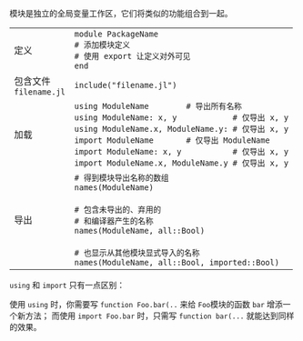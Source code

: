 模块是独立的全局变量工作区，它们将类似的功能组合到一起。

|                           |                                                  |
| ------------------------- | ------------------------------------------------ |
| 定义                      | `module PackageName`<br>`# 添加模块定义`<br>`# 使用 export 让定义对外可见`<br>`end` |
| 包含文件<br>`filename.jl` | `include("filename.jl")`                          |
| 加载                      | `using ModuleName        # 导出所有名称`<br>`using ModuleName: x, y            # 仅导出 x, y`<br>`using ModuleName.x, ModuleName.y: # 仅导出 x, y`<br>`import ModuleName       # 仅导出 ModuleName`<br>`import ModuleName: x, y           # 仅导出 x, y`<br>`import ModuleName.x, ModuleName.y # 仅导出 x, y` |
| 导出                      | `# 得到模块导出名称的数组`<br>`names(ModuleName)`<br><br>`# 包含未导出的、弃用的`<br>`# 和编译器产生的名称`<br>`names(ModuleName, all::Bool)`<br><br>`# 也显示从其他模块显式导入的名称`<br>`names(ModuleName, all::Bool, imported::Bool)` |

`using` 和 `import` 只有一点区别：

使用 `using` 时，你需要写 `function Foo.bar(..` 来给 `Foo`模块的函数 `bar` 增添一个新方法；
而使用 `import Foo.bar` 时，只需写 `function bar(...` 就能达到同样的效果。
